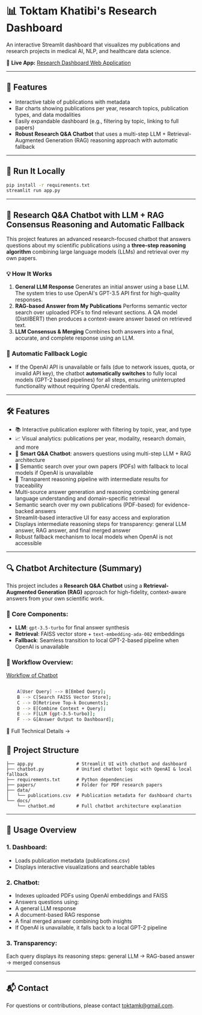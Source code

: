 # 📊 Toktam Khatibi's Research Dashboard

An interactive Streamlit dashboard that visualizes my publications and research projects in medical AI, NLP, and healthcare data science.

🔗 **Live App:** [Research Dashboard Web Application](https://share.streamlit.io/app/toktamkhatibi-publicationsdashboard/)

---

## 📂 Features

- Interactive table of publications with metadata
- Bar charts showing publications per year, research topics, publication types, and data modalities
- Easily expandable dashboard (e.g., filtering by topic, linking to full papers)
- **Robust Research Q\&A Chatbot** that uses a multi-step LLM + Retrieval-Augmented Generation (RAG) reasoning approach with automatic fallback

---

## 🚀 Run It Locally

```bash
pip install -r requirements.txt
streamlit run app.py
```


---

## 🤖 Research Q\&A Chatbot with LLM + RAG Consensus Reasoning and Automatic Fallback

This project features an advanced research-focused chatbot that answers questions about my scientific publications using a **three-step reasoning algorithm** combining large language models (LLMs) and retrieval over my own papers.

### 💡 How It Works

1. **General LLM Response**
Generates an initial answer using a base LLM. The system tries to use OpenAI's GPT-3.5 API first for high-quality responses.
2. **RAG-based Answer from My Publications**
Performs semantic vector search over uploaded PDFs to find relevant sections. A QA model (DistilBERT) then produces a context-aware answer based on retrieved text.
3. **LLM Consensus \& Merging**
Combines both answers into a final, accurate, and complete response using an LLM.

### 🔄 Automatic Fallback Logic

- If the OpenAI API is unavailable or fails (due to network issues, quota, or invalid API key), the chatbot **automatically switches** to fully local models (GPT-2 based pipelines) for all steps, ensuring uninterrupted functionality without requiring OpenAI credentials.

---

## 🛠️ Features
- 📚 Interactive publication explorer with filtering by topic, year, and type  
- 📈 Visual analytics: publications per year, modality, research domain, and more  
- 🤖 **Smart Q&A Chatbot**: answers questions using multi-step LLM + RAG architecture  
- 🧠 Semantic search over your own papers (PDFs) with fallback to local models if OpenAI is unavailable  
- 📄 Transparent reasoning pipeline with intermediate results for traceability 
- Multi-source answer generation and reasoning combining general language understanding and domain-specific retrieval
- Semantic search over my own publications (PDF-based) for evidence-backed answers
- Streamlit-based interactive UI for easy access and exploration
- Displays intermediate reasoning steps for transparency: general LLM answer, RAG answer, and final merged answer
- Robust fallback mechanism to local models when OpenAI is not accessible

---

## 🔍 Chatbot Architecture (Summary)

This project includes a **Research Q&A Chatbot** using a **Retrieval-Augmented Generation (RAG)** approach for high-fidelity, context-aware answers from your own scientific work.

### 🧠 Core Components:
- **LLM**: `gpt-3.5-turbo` for final answer synthesis  
- **Retrieval**: FAISS vector store + `text-embedding-ada-002` embeddings  
- **Fallback**: Seamless transition to local GPT-2-based pipeline when OpenAI is unavailable  

### 🧬 Workflow Overview: 
[Workflow of Chatbot](process.png)

```bash

    A[User Query] --> B[Embed Query];
    B --> C[Search FAISS Vector Store];
    C --> D[Retrieve Top-k Documents];
    D --> E[Combine Context + Query];
    E --> F[LLM (gpt-3.5-turbo)];
    F --> G[Answer Output to Dashboard];
```
📖 Full Technical Details →

## 📂 Project Structure

```
├── app.py                # Streamlit UI with chatbot and dashboard
├── chatbot.py            # Unified chatbot logic with OpenAI & local fallback
├── requirements.txt      # Python dependencies
├── papers/               # Folder for PDF research papers
├── data/
│   └── publications.csv  # Publication metadata for dashboard charts
└── docs/
    └── chatbot.md        # Full chatbot architecture explanation
```


---

## 📖 Usage Overview
### 1. Dashboard:

- Loads publication metadata (publications.csv)
- Displays interactive visualizations and searchable tables

### 2. Chatbot:

- Indexes uploaded PDFs using OpenAI embeddings and FAISS
- Answers questions using:
- A general LLM response
- A document-based RAG response
- A final merged answer combining both insights
- If OpenAI is unavailable, it falls back to a local GPT-2 pipeline
### 3. Transparency:

Each query displays its reasoning steps: general LLM → RAG-based answer → merged consensus


---

## 📬 Contact

For questions or contributions, please contact toktamk@gmail.com.

